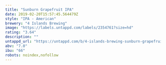 ```yaml
---
title: "Sunburn Grapefruit IPA"
date: 2019-02-20T15:57:45.564479Z
style: "IPA - American"
brewery: "4 Islands Brewing"
image: "https://labels.untappd.com/labels/2354761?size=hd"
rating: "3.64"
description: ""
untappd_url: "https://untappd.com/b/4-islands-brewing-sunburn-grapefruit-ipa/2354761"
abv: "7.0"
ibu: "66"
robots: noindex,nofollow
---
```

